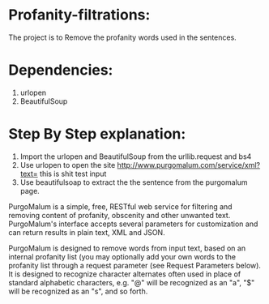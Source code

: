 # Profanity-filtrations:

The project is to Remove the profanity words used in the sentences.

# Dependencies:

1.  urlopen
2.  BeautifulSoup

# Step By Step explanation:

1.  Import the urlopen and BeautifulSoup from the urllib.request and bs4
2.  Use urlopen to open the site http://www.purgomalum.com/service/xml?text= this is shit test input
3.  Use beautifulsoap to extract the the sentence from the purgomalum page.

PurgoMalum is a simple, free, RESTful web service for filtering and removing content of profanity, obscenity and other unwanted text. PurgoMalum's interface accepts several parameters for customization and can return results in plain text, XML and JSON.

PurgoMalum is designed to remove words from input text, based on an internal profanity list (you may optionally add your own words to the profanity list through a request parameter (see Request Parameters below). It is designed to recognize character alternates often used in place of standard alphabetic characters, e.g. "@" will be recognized as an "a", "$" will be recognized as an "s", and so forth.
